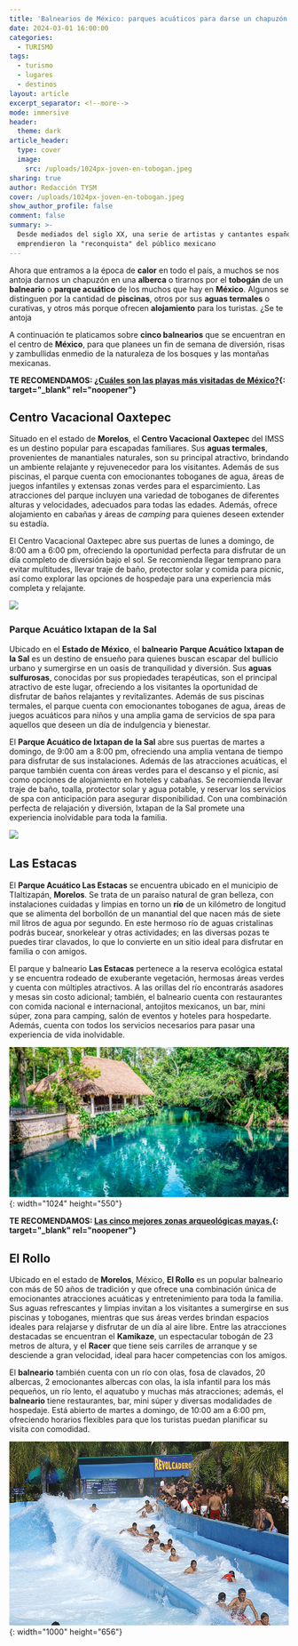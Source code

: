 ```yaml
---
title: 'Balnearios de México: parques acuáticos para darse un chapuzón'
date: 2024-03-01 16:00:00
categories:
  - TURISMO
tags:
  - turismo
  - lugares
  - destinos
layout: article
excerpt_separator: <!--more-->
mode: immersive
header:
  theme: dark
article_header:
  type: cover
  image:
    src: /uploads/1024px-joven-en-tobogan.jpeg
sharing: true
author: Redacción TYSM
cover: /uploads/1024px-joven-en-tobogan.jpeg
show_author_profile: false
comment: false
summary: >-
  Desde mediados del siglo XX, una serie de artistas y cantantes españoles
  emprendieron la "reconquista" del público mexicano
---
```

Ahora que entramos a la época de **calor** en todo el país, a muchos se nos antoja darnos un chapuzón en una **alberca** o tirarnos por el **tobogán** de un **balneario** o **parque acuático** de los muchos que hay en **México**. Algunos se distinguen por la cantidad de **piscinas**, otros por sus **aguas termales** o curativas, y otros más porque ofrecen **alojamiento** para los turistas. ¿Se te antoja

A continuación te platicamos sobre **cinco balnearios** que se encuentran en el centro de **México**, para que planees un fin de semana de diversión, risas y zambullidas enmedio de la naturaleza de los bosques y las montañas mexicanas.

**TE RECOMENDAMOS: [¿Cuáles son las playas más visitadas de México?](https://blog.tonoysumariachi.com/turismo/2022/07/29/cuales-son-las-playas-mas-visitadas-de-mexico.html){: target="_blank" rel="noopener"}**

## Centro Vacacional Oaxtepec

Situado en el estado de **Morelos**, el **Centro Vacacional Oaxtepec** del IMSS es un destino popular para escapadas familiares. Sus **aguas termales**, provenientes de manantiales naturales, son su principal atractivo, brindando un ambiente relajante y rejuvenecedor para los visitantes. Además de sus piscinas, el parque cuenta con emocionantes toboganes de agua, áreas de juegos infantiles y extensas zonas verdes para el esparcimiento. Las atracciones del parque incluyen una variedad de toboganes de diferentes alturas y velocidades, adecuados para todas las edades. Además, ofrece alojamiento en cabañas y áreas de *camping* para quienes deseen extender su estadía.

El Centro Vacacional Oaxtepec abre sus puertas de lunes a domingo, de 8:00 am a 6:00 pm, ofreciendo la oportunidad perfecta para disfrutar de un día completo de diversión bajo el sol. Se recomienda llegar temprano para evitar multitudes, llevar traje de baño, protector solar y comida para picnic, así como explorar las opciones de hospedaje para una experiencia más completa y relajante.

![](https://upload.wikimedia.org/wikipedia/commons/6/6a/IMSS_Oaxtepec03.jpg)

### Parque Acuático Ixtapan de la Sal

Ubicado en el **Estado de México**, el **balneario** **Parque Acuático Ixtapan de la Sal** es un destino de ensueño para quienes buscan escapar del bullicio urbano y sumergirse en un oasis de tranquilidad y diversión. Sus **aguas sulfurosas**, conocidas por sus propiedades terapéuticas, son el principal atractivo de este lugar, ofreciendo a los visitantes la oportunidad de disfrutar de baños relajantes y revitalizantes. Además de sus piscinas termales, el parque cuenta con emocionantes toboganes de agua, áreas de juegos acuáticos para niños y una amplia gama de servicios de spa para aquellos que deseen un día de indulgencia y bienestar.

El **Parque Acuático de Ixtapan de la Sal** abre sus puertas de martes a domingo, de 9:00 am a 8:00 pm, ofreciendo una amplia ventana de tiempo para disfrutar de sus instalaciones. Además de las atracciones acuáticas, el parque también cuenta con áreas verdes para el descanso y el picnic, así como opciones de alojamiento en hoteles y cabañas. Se recomienda llevar traje de baño, toalla, protector solar y agua potable, y reservar los servicios de spa con anticipación para asegurar disponibilidad. Con una combinación perfecta de relajación y diversión, Ixtapan de la Sal promete una experiencia inolvidable para toda la familia.

![](https://upload.wikimedia.org/wikipedia/commons/thumb/c/c5/DragonIxtapan.JPG/1024px-DragonIxtapan.JPG)

## Las Estacas

El **Parque Acuático Las Estacas** se encuentra ubicado en el municipio de Tlaltizapán, **Morelos**. Se trata de un paraíso natural de gran belleza, con instalaciones cuidadas y limpias en torno un **río** de un kilómetro de longitud que se alimenta del borbollón de un manantial del que nacen más de siete mil litros de agua por segundo. En este hermoso río de aguas cristalinas podrás bucear, snorkelear y otras actividades; en las diversas pozas te puedes tirar clavados, lo que lo convierte en un sitio ideal para disfrutar en familia o con amigos.

El parque y balneario **Las Estacas** pertenece a la reserva ecológica estatal y se encuentra rodeado de exuberante vegetación, hermosas áreas verdes y cuenta con múltiples atractivos. A las orillas del río encontrarás asadores y mesas sin costo adicional; también, el balneario cuenta con restaurantes con comida nacional e internacional, antojitos mexicanos, un bar, mini súper, zona para camping, salón de eventos y hoteles para hospedarte. Además, cuenta con todos los servicios necesarios para pasar una experiencia de vida inolvidable.

![](/uploads/desestresate.jpeg){: width="1024" height="550"}

**TE RECOMENDAMOS: [Las cinco mejores zonas arqueológicas mayas.](https://blog.tonoysumariachi.com/turismo/2022/06/27/las-cinco-mejores-zonas-arqueologicas-mayas.html){: target="_blank" rel="noopener"}**

## El Rollo

Ubicado en el estado de **Morelos**, México, **El Rollo** es un popular balneario con más de 50 años de tradición y que ofrece una combinación única de emocionantes atracciones acuáticas y entretenimiento para toda la familia. Sus aguas refrescantes y limpias invitan a los visitantes a sumergirse en sus piscinas y toboganes, mientras que sus áreas verdes brindan espacios ideales para relajarse y disfrutar de un día al aire libre. Entre las atracciones destacadas se encuentran el **Kamikaze**, un espectacular tobogán de 23 metros de altura, y el **Racer** que tiene seis carriles de arranque y se desciende a gran velocidad, ideal para hacer competencias con los amigos.

El **balneario** también cuenta con un río con olas, fosa de clavados, 20 albercas, 2 emocionantes albercas con olas, la isla infantil para los más pequeños, un río lento, el aquatubo y muchas más atracciones; además, el **balneario** tiene restaurantes, bar, mini súper y diversas modalidades de hospedaje. Está abierto de martes a domingo, de 10:00 am a 6:00 pm, ofreciendo horarios flexibles para que los turistas puedan planificar su visita con comodidad.&nbsp;

![](/uploads/el-rollo1-1.jpeg){: width="1000" height="656"}